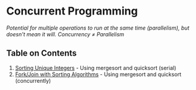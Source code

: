 # Concurrent Programming

*Potential for multiple operations to run at the same time (parallelism), but doesn't mean it will.*
*Concurrency ≠ Parallelism*

## Table on Contents
1. [Sorting Unique Integers](Sorting_Unique_Integers) - Using mergesort and quicksort (serial)
2. [Fork/Join with Sorting Algorithms](Fork_Join_Quick_Merge_Sort) - Using mergesort and quicksort (concurrently)
